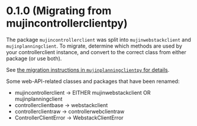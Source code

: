 # 0.1.0 (Migrating from mujincontrollerclientpy)

The package `mujincontrollerclient` was split into `mujinwebstackclient` and `mujinplanningclient`. To migrate, determine which methods are used by your controllerclient instance, and convert to the correct class from either package (or use both).

See [the migration instructions in `mujinplanningclientpy` for details](https://github.com/mujin/mujinplanningclientpy/blob/master/MIGRATION.md).

Some web-API-related classes and packages that have been renamed:

- mujincontrollerclient → EITHER mujinwebstackclient OR mujinplanningclient
- controllerclientbase → webstackclient
- controllerclientraw → controllerwebclientraw
- ControllerClientError → WebstackClientError
